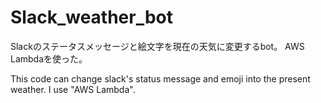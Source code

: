 # Slack_weather_bot

Slackのステータスメッセージと絵文字を現在の天気に変更するbot。
AWS Lambdaを使った。

This code can change slack's status message and emoji into the present weather.
I use "AWS Lambda".